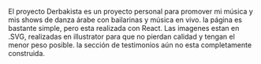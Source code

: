 El proyecto Derbakista es un proyecto personal para promover mi música y mis shows de danza árabe con bailarinas y música en vivo.
la página es bastante simple, pero esta realizada con React.
Las imagenes estan en .SVG, realizadas en illustrator para que no pierdan calidad y tengan el menor peso posible.
la sección de testimonios aún no esta completamente construida.
